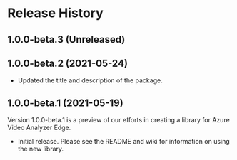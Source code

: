 # Release History

## 1.0.0-beta.3 (Unreleased)


## 1.0.0-beta.2 (2021-05-24)

- Updated the title and description of the package.

## 1.0.0-beta.1 (2021-05-19)
Version 1.0.0-beta.1 is a preview of our efforts in creating a library for Azure Video Analyzer Edge.

- Initial release. Please see the README and wiki for information on using the new library.
